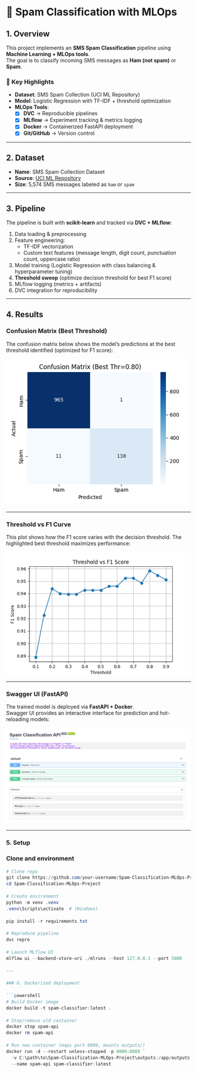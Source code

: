 # 📧 Spam Classification with MLOps

## 1. Overview
This project implements an **SMS Spam Classification** pipeline using **Machine Learning + MLOps tools**.  
The goal is to classify incoming SMS messages as **Ham (not spam)** or **Spam**.  

### 🔹 Key Highlights
- **Dataset**: SMS Spam Collection (UCI ML Repository)
- **Model**: Logistic Regression with TF-IDF + threshold optimization
- **MLOps Tools**:
  - [x] **DVC** → Reproducible pipelines  
  - [x] **MLflow** → Experiment tracking & metrics logging  
  - [x] **Docker** → Containerized FastAPI deployment  
  - [x] **Git/GitHub** → Version control  

---

## 2. Dataset
- **Name**: SMS Spam Collection Dataset  
- **Source**: [UCI ML Repository](https://archive.ics.uci.edu/ml/datasets/sms+spam+collection)  
- **Size**: 5,574 SMS messages labeled as `ham` or `spam`  

---

## 3. Pipeline
The pipeline is built with **scikit-learn** and tracked via **DVC + MLflow**:

1. Data loading & preprocessing  
2. Feature engineering:
   - TF-IDF vectorization  
   - Custom text features (message length, digit count, punctuation count, uppercase ratio)  
3. Model training (Logistic Regression with class balancing & hyperparameter tuning)  
4. **Threshold sweep** (optimize decision threshold for best F1 score)  
5. MLflow logging (metrics + artifacts)  
6. DVC integration for reproducibility  

---

## 4. Results

### Confusion Matrix (Best Threshold)
The confusion matrix below shows the model’s predictions at the best threshold identified (optimized for F1 score):

![Confusion Matrix](assets/conf_matrix.png)

---

### Threshold vs F1 Curve
This plot shows how the F1 score varies with the decision threshold. The highlighted best threshold maximizes performance:

![Threshold vs F1](assets/threshold_f1.png)

---

### Swagger UI (FastAPI)
The trained model is deployed via **FastAPI + Docker**.  
Swagger UI provides an interactive interface for prediction and hot-reloading models:

![Swagger UI](assets/swagger_ui.png)

---

### 5. Setup

### Clone and environment
```powershell
# Clone repo
git clone https://github.com/your-username/Spam-Classification-MLOps-Project.git
cd Spam-Classification-MLOps-Project

# Create environment
python -m venv .venv
.venv\Scripts\activate  # (Windows)

pip install -r requirements.txt

# Reproduce pipeline
dvc repro

# Launch MLflow UI
mlflow ui --backend-store-uri ./mlruns --host 127.0.0.1 --port 5000

---

### 6. Dockerized deployment

```powershell
# Build Docker image
docker build -t spam-classifier:latest .

# Stop/remove old container
docker stop spam-api
docker rm spam-api

# Run new container (maps port 8000, mounts outputs/)
docker run -d --restart unless-stopped -p 8000:8000 `
  -v C:\path\to\Spam-Classification-MLOps-Project\outputs:/app/outputs `
  --name spam-api spam-classifier:latest


